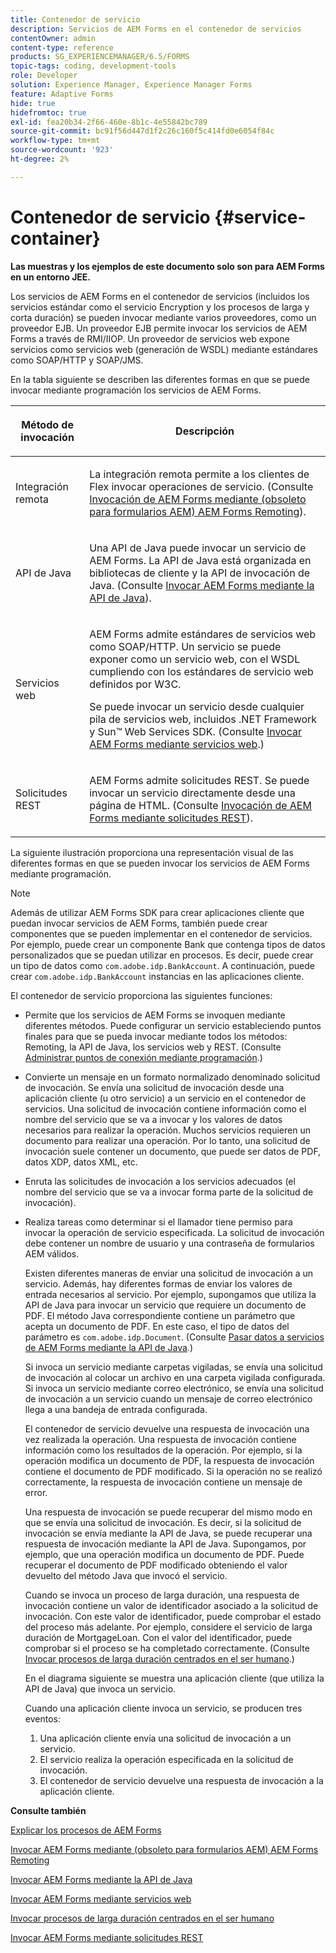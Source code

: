 ```yaml
---
title: Contenedor de servicio
description: Servicios de AEM Forms en el contenedor de servicios
contentOwner: admin
content-type: reference
products: SG_EXPERIENCEMANAGER/6.5/FORMS
topic-tags: coding, development-tools
role: Developer
solution: Experience Manager, Experience Manager Forms
feature: Adaptive Forms
hide: true
hidefromtoc: true
exl-id: fea20b34-2f66-460e-8b1c-4e55842bc789
source-git-commit: bc91f56d447d1f2c26c160f5c414fd0e6054f84c
workflow-type: tm+mt
source-wordcount: '923'
ht-degree: 2%

---
```


# Contenedor de servicio {#service-container}

**Las muestras y los ejemplos de este documento solo son para AEM Forms en un entorno JEE.**

Los servicios de AEM Forms en el contenedor de servicios (incluidos los servicios estándar como el servicio Encryption y los procesos de larga y corta duración) se pueden invocar mediante varios proveedores, como un proveedor EJB. Un proveedor EJB permite invocar los servicios de AEM Forms a través de RMI/IIOP. Un proveedor de servicios web expone servicios como servicios web (generación de WSDL) mediante estándares como SOAP/HTTP y SOAP/JMS.

En la tabla siguiente se describen las diferentes formas en que se puede invocar mediante programación los servicios de AEM Forms.

<table>
 <thead>
  <tr>
   <th><p>Método de invocación</p></th>
   <th><p>Descripción</p></th>
  </tr>
 </thead>
 <tbody>
  <tr>
   <td><p>Integración remota</p></td>
   <td><p>La integración remota permite a los clientes de Flex invocar operaciones de servicio. (Consulte <a href="/help/forms/developing/invoking-aem-forms-using-remoting.md#invoking-aem-forms-using-remoting">Invocación de AEM Forms mediante (obsoleto para formularios AEM) AEM Forms Remoting</a>).</p></td>
  </tr>
  <tr>
   <td><p>API de Java</p></td>
   <td><p>Una API de Java puede invocar un servicio de AEM Forms. La API de Java está organizada en bibliotecas de cliente y la API de invocación de Java. (Consulte <a href="/help/forms/developing/invoking-aem-forms-using-java.md#invoking-aem-forms-using-the-java-api">Invocar AEM Forms mediante la API de Java</a>).</p></td>
  </tr>
  <tr>
   <td><p>Servicios web</p></td>
   <td><p>AEM Forms admite estándares de servicios web como SOAP/HTTP. Un servicio se puede exponer como un servicio web, con el WSDL cumpliendo con los estándares de servicio web definidos por W3C.</p><p>Se puede invocar un servicio desde cualquier pila de servicios web, incluidos .NET Framework y Sun™ Web Services SDK. (Consulte <a href="/help/forms/developing/invoking-aem-forms-using-web.md#invoking-aem-forms-using-web-services">Invocar AEM Forms mediante servicios web</a>.)</p></td>
  </tr>
  <tr>
   <td><p>Solicitudes REST</p></td>
   <td><p>AEM Forms admite solicitudes REST. Se puede invocar un servicio directamente desde una página de HTML. (Consulte <a href="/help/forms/developing/invoking-aem-forms-using-rest.md#invoking-aem-forms-using-rest-requests">Invocación de AEM Forms mediante solicitudes REST</a>).</p></td>
  </tr>
 </tbody>
</table>

La siguiente ilustración proporciona una representación visual de las diferentes formas en que se pueden invocar los servicios de AEM Forms mediante programación.

>[!NOTE]
>
>Además de utilizar AEM Forms SDK para crear aplicaciones cliente que puedan invocar servicios de AEM Forms, también puede crear componentes que se pueden implementar en el contenedor de servicios. Por ejemplo, puede crear un componente Bank que contenga tipos de datos personalizados que se puedan utilizar en procesos. Es decir, puede crear un tipo de datos como `com.adobe.idp.BankAccount`. A continuación, puede crear `com.adobe.idp.BankAccount` instancias en las aplicaciones cliente.

El contenedor de servicio proporciona las siguientes funciones:

* Permite que los servicios de AEM Forms se invoquen mediante diferentes métodos. Puede configurar un servicio estableciendo puntos finales para que se pueda invocar mediante todos los métodos: Remoting, la API de Java, los servicios web y REST. (Consulte [Administrar puntos de conexión mediante programación](/help/forms/developing/programmatically-endpoints.md#programmatically-managing-endpoints).)
* Convierte un mensaje en un formato normalizado denominado solicitud de invocación. Se envía una solicitud de invocación desde una aplicación cliente (u otro servicio) a un servicio en el contenedor de servicios. Una solicitud de invocación contiene información como el nombre del servicio que se va a invocar y los valores de datos necesarios para realizar la operación. Muchos servicios requieren un documento para realizar una operación. Por lo tanto, una solicitud de invocación suele contener un documento, que puede ser datos de PDF, datos XDP, datos XML, etc.
* Enruta las solicitudes de invocación a los servicios adecuados (el nombre del servicio que se va a invocar forma parte de la solicitud de invocación).
* Realiza tareas como determinar si el llamador tiene permiso para invocar la operación de servicio especificada. La solicitud de invocación debe contener un nombre de usuario y una contraseña de formularios AEM válidos.

  Existen diferentes maneras de enviar una solicitud de invocación a un servicio. Además, hay diferentes formas de enviar los valores de entrada necesarios al servicio. Por ejemplo, supongamos que utiliza la API de Java para invocar un servicio que requiere un documento de PDF. El método Java correspondiente contiene un parámetro que acepta un documento de PDF. En este caso, el tipo de datos del parámetro es `com.adobe.idp.Document`. (Consulte [Pasar datos a servicios de AEM Forms mediante la API de Java](/help/forms/developing/invoking-aem-forms-using-java.md#passing-data-to-aem-forms-services-using-the-java-api).)

  Si invoca un servicio mediante carpetas vigiladas, se envía una solicitud de invocación al colocar un archivo en una carpeta vigilada configurada. Si invoca un servicio mediante correo electrónico, se envía una solicitud de invocación a un servicio cuando un mensaje de correo electrónico llega a una bandeja de entrada configurada.

  El contenedor de servicio devuelve una respuesta de invocación una vez realizada la operación. Una respuesta de invocación contiene información como los resultados de la operación. Por ejemplo, si la operación modifica un documento de PDF, la respuesta de invocación contiene el documento de PDF modificado. Si la operación no se realizó correctamente, la respuesta de invocación contiene un mensaje de error.

  Una respuesta de invocación se puede recuperar del mismo modo en que se envía una solicitud de invocación. Es decir, si la solicitud de invocación se envía mediante la API de Java, se puede recuperar una respuesta de invocación mediante la API de Java. Supongamos, por ejemplo, que una operación modifica un documento de PDF. Puede recuperar el documento de PDF modificado obteniendo el valor devuelto del método Java que invocó el servicio.

  Cuando se invoca un proceso de larga duración, una respuesta de invocación contiene un valor de identificador asociado a la solicitud de invocación. Con este valor de identificador, puede comprobar el estado del proceso más adelante. Por ejemplo, considere el servicio de larga duración de MortgageLoan. Con el valor del identificador, puede comprobar si el proceso se ha completado correctamente. (Consulte [Invocar procesos de larga duración centrados en el ser humano](/help/forms/developing/invoking-human-centric-long-lived.md#invoking-human-centric-long-lived-processes).)

  En el diagrama siguiente se muestra una aplicación cliente (que utiliza la API de Java) que invoca un servicio.

  Cuando una aplicación cliente invoca un servicio, se producen tres eventos:

   1. Una aplicación cliente envía una solicitud de invocación a un servicio.
   1. El servicio realiza la operación especificada en la solicitud de invocación.
   1. El contenedor de servicio devuelve una respuesta de invocación a la aplicación cliente.

**Consulte también**

[Explicar los procesos de AEM Forms](/help/forms/developing/aem-forms-processes.md#understanding-aem-forms-processes)

[Invocar AEM Forms mediante (obsoleto para formularios AEM) AEM Forms Remoting](/help/forms/developing/invoking-aem-forms-using-remoting.md#invoking-aem-forms-using-remoting)

[Invocar AEM Forms mediante la API de Java](/help/forms/developing/invoking-aem-forms-using-java.md#invoking-aem-forms-using-the-java-api)

[Invocar AEM Forms mediante servicios web](/help/forms/developing/invoking-aem-forms-using-web.md#invoking-aem-forms-using-web-services)

[Invocar procesos de larga duración centrados en el ser humano](/help/forms/developing/invoking-human-centric-long-lived.md#invoking-human-centric-long-lived-processes)

[Invocar AEM Forms mediante solicitudes REST](/help/forms/developing/invoking-aem-forms-using-rest.md#invoking-aem-forms-using-rest-requests)
